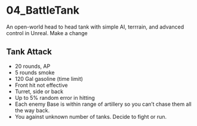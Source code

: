 # 04_BattleTank
An open-world head to head tank with simple AI, terrrain, and advanced control  in Unreal. 
Make a change


## Tank Attack

+ 20 rounds, AP
+ 5 rounds smoke
+ 120 Gal gasoline (time limit)
+ Front hit not effective
+ Turret, side or back
+ Up to 5% random error in hitting
+ Each enemy Base is within range of artillery so you can’t chase them all the way back.
+ You against unknown number of tanks. Decide to fight or run.
